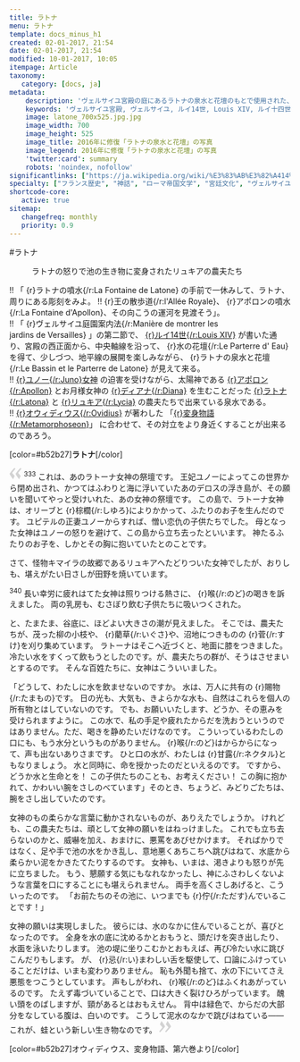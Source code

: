 ```yaml
---
title: ラトナ
menu: ラトナ
template: docs_minus_h1
created: 02-01-2017, 21:54
date: 02-01-2017, 21:54
modified: 10-01-2017, 10:05
itempage: Article
taxonomy:
   category: [docs, ja]
metadata:
    description: 'ヴェルサイユ宮殿の庭にあるラトナの泉水と花壇のもとで使用された、オウィディウス作家が書いた変身物語の第六巻のラトナとリュキアの農夫たちの対立が語られている「リュキアの農夫たち章」の文書'
    keywords: 'ヴェルサイユ宮殿, ヴェルサイユ, ルイ14世, Louis XIV, ルイ十四世, オウィディウス, 変身物語, ラトナ, ラトナの噴水, ラトナの泉水, ラトナの泉水と花壇, ラトーナ, ラトナ, アポロン, ディアナ, リュキア, ユノー, リュキアの農夫たち'
    image: latone_700x525.jpg.jpg
    image_width: 700
    image_height: 525
    image_title: 2016年に修復「ラトナの泉水と花壇」の写真
    image_legend: 2016年に修復「ラトナの泉水と花壇」の写真
    'twitter:card': summary
    robots: 'noindex, nofollow'
significantlinks: ["https://ja.wikipedia.org/wiki/%E3%83%AB%E3%82%A414%E4%B8%96_(%E3%83%95%E3%83%A9%E3%83%B3%E3%82%B9%E7%8E%8B)", "https://ja.wikipedia.org/wiki/%E3%83%A6%E3%83%BC%E3%83%8E%E3%83%BC", "https://ja.wikipedia.org/wiki/%E3%82%A2%E3%83%9D%E3%83%AD%E3%83%BC%E3%83%B3", "https://ja.wikipedia.org/wiki/%E3%83%87%E3%82%A3%E3%82%A2%E3%83%8A", "https://ja.wikipedia.org/wiki/%E3%83%AC%E3%83%BC%E3%83%88%E3%83%BC", "https://ja.wikipedia.org/wiki/%E3%83%AA%E3%83%A5%E3%82%AD%E3%82%A2", "https://ja.wikipedia.org/wiki/%E3%82%AA%E3%82%A6%E3%82%A3%E3%83%87%E3%82%A3%E3%82%A6%E3%82%B9", "https://ja.wikipedia.org/wiki/%E5%A4%89%E8%BA%AB%E7%89%A9%E8%AA%9E"]
specialty: ["フランス歴史", "神話", "ローマ帝国文学", "宮廷文化", "ヴェルサイユ宮殿", "ヴェルサイユ宮殿の庭", "ヴェルサイユ宮殿の庭園", "ラトナの泉水と花壇", "ラトナの泉水", "ラトナ", "ラトーナ"]
shortcode-core:
   active: true
sitemap:
   changefreq: monthly
   priority: 0.9
---
```

#ラトナ
<figure><picture>
<source
sizes="(max-width: 767px) 98vw, (min-width: 959px) 50vw, 86vw"
srcset="
/user/sites/docs/pages/01.reference/02.versailles/02.jardins/01.latone/latone-280.webp 280w,
/user/sites/docs/pages/01.reference/02.versailles/02.jardins/01.latone/latone-380.webp 380w,
/user/sites/docs/pages/01.reference/02.versailles/02.jardins/01.latone/latone-480.webp 480w,
/user/sites/docs/pages/01.reference/02.versailles/02.jardins/01.latone/latone-640.webp 640w,
/user/sites/docs/pages/01.reference/02.versailles/02.jardins/01.latone/latone_700x525.webp 700w"
type="image/webp">
<img　src="/user/sites/docs/pages/01.reference/02.versailles/02.jardins/01.latone/latone_700x525.jpg" alt="ヴェルサイユ宮殿の庭園にある、ラトナの泉水と花壇"　title="ヴェルサイユ宮殿の庭園にある、ラトナの泉水と花壇" class="class-diane-img"
sizes="(max-width: 767px) 98vw, (min-width: 959px) 50vw, 86vw"
srcset="
/user/sites/docs/pages/01.reference/02.versailles/02.jardins/01.latone/latone-280.jpg 280w,
/user/sites/docs/pages/01.reference/02.versailles/02.jardins/01.latone/latone-380.jpg 380w,
/user/sites/docs/pages/01.reference/02.versailles/02.jardins/01.latone/latone-480.jpg 480w,
/user/sites/docs/pages/01.reference/02.versailles/02.jardins/01.latone/latone-640.jpg 640w,
/user/sites/docs/pages/01.reference/02.versailles/02.jardins/01.latone/latone_700x525.jpg 700w"
>
</picture><figcaption>ラトナの怒りで<wbr>池の生き物に変身された<wbr>リュキアの農夫たち</figcaption></figure>

!! 「 {r}ラトナの噴水{/r:La&#160;Fontaine&#160;de&#160;Latone} の手前で一休みして、ラトナ、周りにある<wbr>彫刻をみよ。
!! {r}王の散歩道{/r:l'Allée&#160;Royale}、 {r}アポロンの噴水{/r:La&#160;Fontaine&#160;d'Apollon}、その向こうの運河を<wbr>見渡そう」。  
!! 「 {r}ヴェルサイユ<wbr>庭園案内法{/r:Manière&#160;de&#160;montrer&#160;les&#160;<wbr>jardins&#160;de&#160;Versailles} 」の第二節で、 [{r}ルイ14世{/r:Louis&#160;XIV}][1] が書いた通り、宮殿の西正面から、中央軸線を沿って、 {r}水の花壇{/r:Le&#160;Parterre&#160;d'&#160;Eau} を得て、少しづつ、地平線の展開を<wbr>楽しみながら、 {r}ラトナの<wbr>泉水と花壇{/r:Le&#160;Bassin&#160;et&#160;le&#160;Parterre&#160;<wbr>de&#160;Latone} が見えて来る。  
!! [{r}ユノー{/r:Juno}女神][2] の迫害を受けながら、太陽神である [{r}アポロン{/r:Apollon}][3] とお月様女神の [{r}ディアナ{/r:Diana}][4] を生むことだった [{r}ラトナ{/r:Latona}][5] と [{r}リュキア{/r:Lycia}][6] の農夫たちで<wbr>出来ている<wbr>泉水である。  
!! [{r}オウィディウス{/r:Ovidius}][7] が著わした 「[{r}変身物語{/r:Metamorphoseon}][8]」 に合わせて、その対立をより身近く<wbr>することが<wbr>出来るのであろう。  

[color=#b52b27]**ラトナ**[/color]  

<span><svg xmlns="http://www.w3.org/2000/svg" version="1" width="22px" height="22px" viewBox="0 0 78 78" fill="lightgrey" opacity="1"><path d="M76.5 9.0009L57.0898 32.605c-.88226 1.10283-.88226 1.54397-.88226 1.76454 0 1.10286 1.76455 3.30857 2.8674 4.632l13.0167 14.99877L61.50123 74.9545 50.4727 59.51456c-2.87047-3.97028-10.80793-15.88413-10.80793-19.19267 0-1.76458.6617-2.4263 6.6171-9.7051C60.8395 12.74754 63.04522 10.98297 70.98575 3.0455L76.5 9.00092zm-38.16172 0L18.9281 32.605c-.88228 1.10283-.88228 1.54397-.88228 1.76454 0 1.10286 1.76457 3.30857 2.86742 4.632L33.92688 54.0003 23.3395 74.9545 12.30793 59.51456C9.44053 55.54428 1.5 43.63043 1.5 40.3219c0-1.76458.6617-2.4263 6.6171-9.7051C22.67475 12.74754 24.88043 10.98297 32.82097 3.0455l5.51732 5.9554z"/></svg></span> 
<sup>333</sup>
これは、あのラトーナ女神の<wbr>祭壇です。
王妃ユノーによって<wbr>この世界から閉め出され、かつてはふわりと海に<wbr>浮いていたあのデロスの<wbr>浮き島が、その願いを聞いてやっと<wbr>受けいれた、あの女神の祭壇です。
この島で、ラトーナ女神は、オリーブと {r}棕櫚{/r:しゆろ}によりかかって、ふたりのお子を<wbr>生んだのです。
ユピテルの正妻<wbr>ユノーから<wbr>すれば、憎い恋仇の<wbr>子供たちでした。
母となった女神はユノーの<wbr>怒りを避けて、この島から<wbr>立ち去ったといいます。
神たるふたりのお子を、しかとその胸に<wbr>抱いていたとのことです。

さて、怪物キマイラの故郷である<wbr>リュキアヘたどりついた<wbr>女神でしたが、おりしも、堪えがたい日さしが田野を<wbr>焼いています。

<sup>340</sup>
長い幸労に<wbr>疲れはてた<wbr>女神は照りつける熱さに、 {r}喉{/r:のど}の喝きを訴えました。
両の乳房も、むさぼり飲む子供たちに<wbr>吸いつくされた。

と、たまたま、谷底に、ほどよい大きさの潮が<wbr>見えました。
そこでは、農夫たちが、茂った柳の小枝や、 {r}藺草{/r:いぐさ}や、沼地につきものの {r}菅{/r:すけ}を刈り集めています。
ラトーナは<wbr>そこヘ近づくと、地面に膝をつきました。
冷たい水をすくって<wbr>飲もうとしたのです。<wbr>
が、農夫たちの群が、そうはさせまいと<wbr>するのです。
そんな百姓たちに、女神はこういいました。

「どうして、わたしに水を<wbr>飲ませないのですか。
水は、万人に共有の {r}賜物{/r:たまもの}です。
日の光も、大気も、きよらかな水も、自然はこれらを<wbr>個人の所有物とは<wbr>していないのです。
でも、お願いいたします、どうか、その恵みを<wbr>受けられますように。
この水で、私の手足や疲れたからだを<wbr>洗おうというのでは<wbr>ありません。<wbr>
ただ、喝きを<wbr>静めたいだけなのです。
こういっている<wbr>わたしの口にも、もう水分というものが<wbr>ありません。
 {r}喉{/r:のど}はからからになって、声も出ないありさまです。
ひと口の水が、わたしは {r}甘露{/r:ネクタル}ともなりましょう。
水と同時に、命を授かったのだ<wbr>といえるのです。
ですから、どうか水と生命とを！
この子供たちのことも、お考えください！
この胸に抱かれて、かわいい腕を<wbr>さしのべています」そのとき、ちょうど、みどりごたちは、腕を<wbr>さし出していたのです。

女神のもの柔らかな<wbr>言葉に<wbr>動かされないものが、ありえたでしょうか。
けれども、この農夫たちは、頑として女神の願いを<wbr>はねっけました。
これでも<wbr>立ち去らないのかと、威嚇を加え、おまけに、悪罵をあびせかけます。
そればかりではなく、足や手で<wbr>池の水をかき乱し、意地悪くあちこちへ<wbr>跳びはねて、水底から柔らかい泥を<wbr>かきたてたりするのです。
女神も、いまは、渇きよりも怒りが<wbr>先に立ちました。
もう、懇願する気にも<wbr>なれなかったし、神にふさわしくないような<wbr>言葉を口にすることにも<wbr>堪えられません。
両手を高くさしあげると、こういったのです。
「お前たちのその池に、いつまでも {r}佇{/r:ただす}んでいることです！」

女神の願いは<wbr>実現しました。
彼らには、水のなかに<wbr>住んでいることが、喜びとなったのです。
全身を<wbr>水の底に沈めるかと<wbr>おもうと、頭だけを突き出したり、水面を泳いたりします。
池の堤に坐りこむかと<wbr>おもえば、再び冷たい水に<wbr>跳びこんだりもします。
が、 {r}忌{/r:い}まわしい舌を<wbr>駆使して、口論に<wbr>ふけっていることだけは、いまも変わりありません。
恥も外聞も捨て、水の下にいてさえ悪態を<wbr>つこうとしています。
声もしがわれ、 {r}喉{/r:のど}は<wbr>ふくれ<wbr>あがっているのです。
たえず<wbr>毒づいていることで、口は大きく<wbr>裂けひろがっています。
醜い頭をのばしますが、頸があるとは<wbr>おもえせん。
背中は緑色で、からだの大部分を<wbr>なしている腹は、白いのです。
こうして泥水のなかで<wbr>跳びはねている――これが、蛙という<wbr>新しい<wbr>生き物なのです。 <span><svg xmlns="http://www.w3.org/2000/svg" version="1" width="22px" height="22px" viewBox="0 0 78 78" fill="lightgrey" opacity="1"><path d="M1.5 68.9991L20.9102 45.395c.88226-1.10283.88226-1.54397.88226-1.76454 0-1.10286-1.76455-3.30857-2.8674-4.632L5.90836 23.9997 16.49877 3.0455 27.5273 18.48544c2.87047 3.97028 10.80793 15.88413 10.80793 19.19267 0 1.76458-.6617 2.4263-6.6171 9.7051C17.1605 65.25246 14.95478 67.01703 7.01425 74.9545L1.5 68.99908zm38.16172 0L59.0719 45.395c.88228-1.10283.88228-1.54397.88228-1.76454 0-1.10286-1.76457-3.30857-2.86742-4.632L44.07312 23.9997 54.6605 3.0455l11.03157 15.43992C68.55947 22.45572 76.5 34.36957 76.5 37.6781c0 1.76458-.6617 2.4263-6.6171 9.7051C55.32526 65.25246 53.11957 67.01703 45.17904 74.9545l-5.51732-5.9554z"/></svg></span>

[color=#b52b27]オウィディウス、変身物語、第六巻より[/color]  

[1]: https://ja.wikipedia.org/wiki/%E3%83%AB%E3%82%A414%E4%B8%96_(%E3%83%95%E3%83%A9%E3%83%B3%E3%82%B9%E7%8E%8B) "https://ja.wikipedia.org/wiki/ルイ14世 (フランス王)"
[2]: https://ja.wikipedia.org/wiki/%E3%83%A6%E3%83%BC%E3%83%8E%E3%83%BC "https://ja.wikipedia.org/wiki/ユーノー"
[3]: https://ja.wikipedia.org/wiki/%E3%82%A2%E3%83%9D%E3%83%AD%E3%83%BC%E3%83%B3 "https://ja.wikipedia.org/wiki/アポローン"
[4]: https://ja.wikipedia.org/wiki/%E3%83%87%E3%82%A3%E3%82%A2%E3%83%8A "https://ja.wikipedia.org/wiki/ディアナ"
[5]: https://ja.wikipedia.org/wiki/%E3%83%AC%E3%83%BC%E3%83%88%E3%83%BC "https://ja.wikipedia.org/wiki/レートー"
[6]: https://ja.wikipedia.org/wiki/%E3%83%AA%E3%83%A5%E3%82%AD%E3%82%A2 "https://ja.wikipedia.org/wiki/リュキア"
[7]: https://ja.wikipedia.org/wiki/%E3%82%AA%E3%82%A6%E3%82%A3%E3%83%87%E3%82%A3%E3%82%A6%E3%82%B9 "https://ja.wikipedia.org/wiki/オウィディウス"
[8]: https://ja.wikipedia.org/wiki/%E5%A4%89%E8%BA%AB%E7%89%A9%E8%AA%9E "https://ja.wikipedia.org/wiki/変身物語"